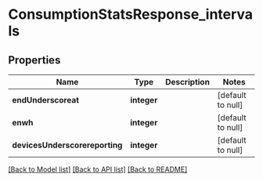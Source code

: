 # ConsumptionStatsResponse_intervals

## Properties
Name | Type | Description | Notes
------------ | ------------- | ------------- | -------------
**endUnderscoreat** | **integer** |  | [default to null]
**enwh** | **integer** |  | [default to null]
**devicesUnderscorereporting** | **integer** |  | [default to null]

[[Back to Model list]](../README.md#documentation-for-models) [[Back to API list]](../README.md#documentation-for-api-endpoints) [[Back to README]](../README.md)


